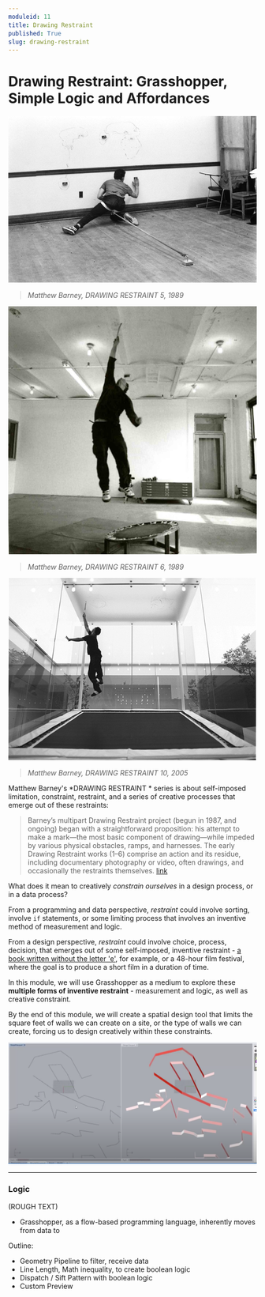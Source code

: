 ```yaml
---
moduleid: 11
title: Drawing Restraint
published: True
slug: drawing-restraint
---
```

# Drawing Restraint: Grasshopper, Simple Logic and Affordances

![drawing_restraint.jpg](images/drawing_restraint.jpg)

>*Matthew Barney, DRAWING RESTRAINT 5, 1989*

![drawing_restraint.jpg](images/drawing_restraint_2.jpg)

>*Matthew Barney, DRAWING RESTRAINT 6, 1989*

![drawing_restraint.jpg](images/drawing_restraint_10.jpg)

>*Matthew Barney, DRAWING RESTRAINT 10, 2005*


Matthew Barney's *DRAWING RESTRAINT * series is about self-imposed limitation, constraint, restraint, and a series of creative processes that emerge out of these restraints:

>Barney’s multipart Drawing Restraint project (begun in 1987, and ongoing) began with a straight­forward proposition: his attempt to make a mark—the most basic component of drawing—while impeded by various physical obstacles, ramps, and harnesses. The early Drawing Restraint works (1–6) comprise an action and its residue, including documentary photography or video, often drawings, and occasionally the restraints themselves. [link](https://www.moma.org/collection/works/81055)


What does it mean to creatively *constrain ourselves* in a design process, or in a data process? 

From a programming and data perspective, *restraint* could involve sorting, involve `if` statements, or some limiting process that involves an inventive method of measurement and logic. 

From a design perspective, *restraint* could involve choice, process, decision, that emerges out of some self-imposed, inventive restraint - [a book written without the letter 'e'](https://en.wikipedia.org/wiki/Gadsby_(novel)), for example, or a 48-hour film festival, where the goal is to produce a short film in a duration of time.

In this module, we will use Grasshopper as a medium to explore these **multiple forms of inventive restraint** - measurement and logic, as well as creative constraint. 

By the end of this module, we will create a spatial design tool that limits the square feet of walls we can create on a site, or the type of walls we can create, forcing us to design creatively within these constraints.

![wallmaker](images/wallmaker.png)

---

### Logic 

(ROUGH TEXT)

- Grasshopper, as a flow-based programming language, inherently moves from data to 

Outline:
- Geometry Pipeline to filter, receive data
- Line Length, Math inequality, to create boolean logic
- Dispatch / Sift Pattern with boolean logic 
- Custom Preview

